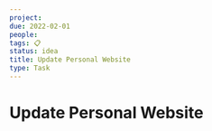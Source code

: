 ```yaml
---
project:
due: 2022-02-01
people:
tags: 📋  
status: idea
title: Update Personal Website
type: Task
---
```


# Update Personal Website